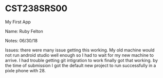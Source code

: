 # CST238SRS00
My First App

Name: Ruby Felton

Notes: 06/30/18

Issues: there were many issue getting this working.
My old machine would not run android studio well enough so I had to wait for my new machine to arrive.
I had trouble getting git intigration to work finally got that working.
by the time of submission I got the default new project to run successfully in a pixle phone with 28.
